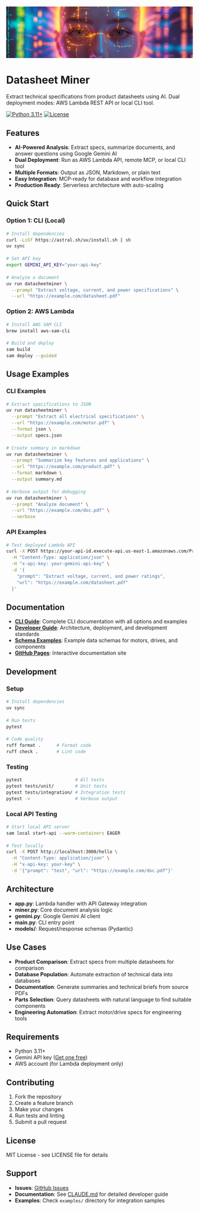 ![datasheetminer.jpg](docs/datasheetminer.jpg)
# Datasheet Miner

Extract technical specifications from product datasheets using AI. Dual deployment modes: AWS Lambda REST API or local CLI tool.

[![Python 3.11+](https://img.shields.io/badge/python-3.11+-blue.svg)](https://www.python.org/downloads/)
[![License](https://img.shields.io/badge/license-MIT-green.svg)](LICENSE)

## Features

- **AI-Powered Analysis**: Extract specs, summarize documents, and answer questions using Google Gemini AI
- **Dual Deployment**: Run as AWS Lambda API, remote MCP, or local CLI tool
- **Multiple Formats**: Output as JSON, Markdown, or plain text
- **Easy Integration**: MCP-ready for database and workflow integration
- **Production Ready**: Serverless architecture with auto-scaling

## Quick Start

### Option 1: CLI (Local)

```bash
# Install dependencies
curl -LsSf https://astral.sh/uv/install.sh | sh
uv sync

# Set API key
export GEMINI_API_KEY="your-api-key"

# Analyze a document
uv run datasheetminer \
  --prompt "Extract voltage, current, and power specifications" \
  --url "https://example.com/datasheet.pdf"
```

### Option 2: AWS Lambda

```bash
# Install AWS SAM CLI
brew install aws-sam-cli

# Build and deploy
sam build
sam deploy --guided
```

## Usage Examples

### CLI Examples

```bash
# Extract specifications to JSON
uv run datasheetminer \
  --prompt "Extract all electrical specifications" \
  --url "https://example.com/motor.pdf" \
  --format json \
  --output specs.json

# Create summary in markdown
uv run datasheetminer \
  --prompt "Summarize key features and applications" \
  --url "https://example.com/product.pdf" \
  --format markdown \
  --output summary.md

# Verbose output for debugging
uv run datasheetminer \
  --prompt "Analyze document" \
  --url "https://example.com/doc.pdf" \
  --verbose
```

### API Examples

```bash
# Test deployed Lambda API
curl -X POST https://your-api-id.execute-api.us-east-1.amazonaws.com/Prod/hello \
  -H "Content-Type: application/json" \
  -H "x-api-key: your-gemini-api-key" \
  -d '{
    "prompt": "Extract voltage, current, and power ratings",
    "url": "https://example.com/datasheet.pdf"
  }'
```

## Documentation

- **[CLI Guide](CLI_README.md)**: Complete CLI documentation with all options and examples
- **[Developer Guide](CLAUDE.md)**: Architecture, deployment, and development standards
- **[Schema Examples](SCHEMA.md)**: Example data schemas for motors, drives, and components
- **[GitHub Pages](https://yourusername.github.io/datasheetminer/)**: Interactive documentation site

## Development

### Setup
```bash
# Install dependencies
uv sync

# Run tests
pytest

# Code quality
ruff format .      # Format code
ruff check .       # Lint code
```

### Testing
```bash
pytest                    # All tests
pytest tests/unit/        # Unit tests
pytest tests/integration/ # Integration tests
pytest -v                 # Verbose output
```

### Local API Testing
```bash
# Start local API server
sam local start-api --warm-containers EAGER

# Test locally
curl -X POST http://localhost:3000/hello \
  -H "Content-Type: application/json" \
  -H "x-api-key: your-key" \
  -d '{"prompt": "test", "url": "https://example.com/doc.pdf"}'
```

## Architecture

- **app.py**: Lambda handler with API Gateway integration
- **miner.py**: Core document analysis logic
- **gemini.py**: Google Gemini AI client
- **__main__.py**: CLI entry point
- **models/**: Request/response schemas (Pydantic)

## Use Cases

- **Product Comparison**: Extract specs from multiple datasheets for comparison
- **Database Population**: Automate extraction of technical data into databases
- **Documentation**: Generate summaries and technical briefs from source PDFs
- **Parts Selection**: Query datasheets with natural language to find suitable components
- **Engineering Automation**: Extract motor/drive specs for engineering tools

## Requirements

- Python 3.11+
- Gemini API key ([Get one free](https://aistudio.google.com/))
- AWS account (for Lambda deployment only)

## Contributing

1. Fork the repository
2. Create a feature branch
3. Make your changes
4. Run tests and linting
5. Submit a pull request

## License

MIT License - see LICENSE file for details

## Support

- **Issues**: [GitHub Issues](https://github.com/yourusername/datasheetminer/issues)
- **Documentation**: See [CLAUDE.md](CLAUDE.md) for detailed developer guide
- **Examples**: Check `examples/` directory for integration samples
